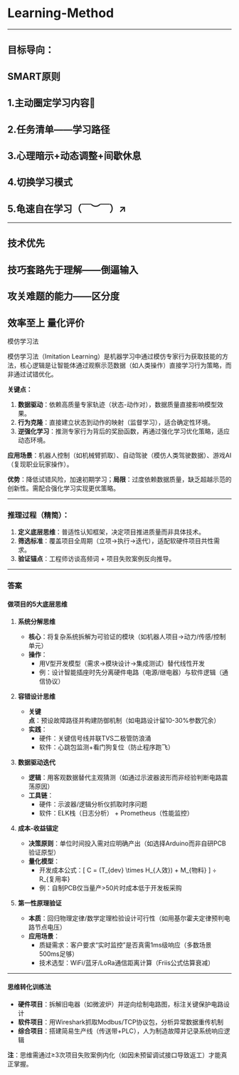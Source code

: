# Learning-Method
---
目标导向：
---
SMART原则
--
1.主动圈定学习内容🍳
-
2.任务清单——学习路径
-
3.心理暗示+动态调整+间歇休息
-
4.切换学习模式
-
5.龟速自在学习（￣︶￣）↗　
-
---
技术优先
-
技巧套路先于理解——倒逼输入
---
攻关难题的能力——区分度
---
效率至上
量化评价
---
模仿学习法

模仿学习法（Imitation Learning）是机器学习中通过模仿专家行为获取技能的方法，核心逻辑是让智能体通过观察示范数据（如人类操作）直接学习行为策略，而非通过试错优化。

**关键点：**
1. **数据驱动**：依赖高质量专家轨迹（状态-动作对），数据质量直接影响模型效果。
2. **行为克隆**：直接建立状态到动作的映射（监督学习），适合确定性环境。
3. **逆强化学习**：推测专家行为背后的奖励函数，再通过强化学习优化策略，适应动态环境。

**应用场景**：机器人控制（如机械臂抓取）、自动驾驶（模仿人类驾驶数据）、游戏AI（复现职业玩家操作）。

**优势**：降低试错风险，加速初期学习；**局限**：过度依赖数据质量，缺乏超越示范的创新性。需配合强化学习实现更优策略。

---
### 推理过程（精简）：
1. **定义底层思维**：普适性认知框架，决定项目推进质量而非具体技术。  
2. **筛选标准**：覆盖项目全周期（立项→执行→迭代），适配软硬件项目共性需求。  
3. **验证锚点**：工程师访谈高频词 + 项目失败案例反向推导。  

---

### **答案**  

#### **做项目的5大底层思维**  
1. **系统分解思维**  
   - **核心**：将复杂系统拆解为可验证的模块（如机器人项目→动力/传感/控制单元）  
   - **操作**：  
     - 用V型开发模型（需求→模块设计→集成测试）替代线性开发  
     - 例：设计智能插座时先分离硬件电路（电源/继电器）与软件逻辑（通信协议）  

2. **容错设计思维**  
   - **关键点**：预设故障路径并构建防御机制（如电路设计留10-30%参数冗余）  
   - **实践**：  
     - 硬件：关键信号线并联TVS二极管防浪涌  
     - 软件：心跳包监测+看门狗复位（防止程序跑飞）  

3. **数据驱动迭代**  
   - **逻辑**：用客观数据替代主观猜测（如通过示波器波形而非经验判断电路震荡原因）  
   - **工具链**：  
     - 硬件：示波器/逻辑分析仪抓取时序问题  
     - 软件：ELK栈（日志分析） + Prometheus（性能监控）  

4. **成本-收益锚定**  
   - **决策原则**：单位时间投入需对应明确产出（如选择Arduino而非自研PCB验证原型）  
   - **量化模型**：  
     - 开发成本公式：\[ C = (T_{dev} \times H_{人效}) + M_{物料} \] ÷ R_{复用率}  
     - 例：自制PCB仅当量产>50片时成本低于开发板采购  

5. **第一性原理验证**  
   - **本质**：回归物理定律/数学定理检验设计可行性（如用基尔霍夫定律预判电路节点电压）  
   - **应用场景**：  
     - 质疑需求：客户要求“实时监控”是否真需1ms级响应（多数场景500ms足够）  
     - 技术选型：WiFi/蓝牙/LoRa通信距离计算（Friis公式估算衰减）  

---

#### **思维转化训练法**  
- **硬件项目**：拆解旧电器（如微波炉）并逆向绘制电路图，标注关键保护电路设计  
- **软件项目**：用Wireshark抓取Modbus/TCP协议包，分析异常数据重传机制  
- **综合项目**：搭建简易生产线（传送带+PLC），人为制造故障并记录系统响应逻辑  

**注**：思维需通过≥3次项目失败案例内化（如因未预留调试接口导致返工）才能真正掌握。
